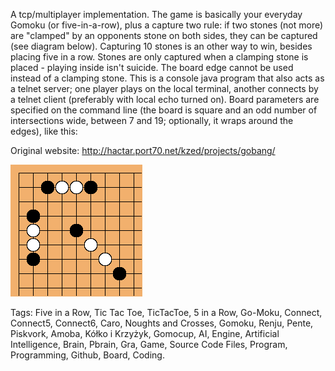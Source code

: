 A tcp/multiplayer implementation. The game is basically your everyday Gomoku (or five-in-a-row), plus a capture two rule: if two stones (not more) are "clamped" by an opponents stone on both sides, they can be captured (see diagram below). Capturing 10 stones is an other way to win, besides placing five in a row. Stones are only captured when a clamping stone is placed - playing inside isn't suicide. The board edge cannot be used instead of a clamping stone. This is a console java program that also acts as a telnet server; one player plays on the local terminal, another connects by a telnet client (preferably with local echo turned on). Board parameters are specified on the command line (the board is square and an odd number of intersections wide, between 7 and 19; optionally, it wraps around the edges), like this:

Original website: http://hactar.port70.net/kzed/projects/gobang/

![Tags: Five in a Row, Tic Tac Toe, TicTacToe, 5 in a Row, Go-Moku, Connect, Connect5, Connect6, Caro, Noughts and Crosses, Gomoku, Renju, Pente, Piskvork, Amoba, Kółko i Krzyżyk, Gomocup, AI, Engine, Artificial Intelligence, Brain, Pbrain, Gra, Game, Source Code Files, Program, Programming, Github, Board, Coding.](capture.png "Tags: Five in a Row, Tic Tac Toe, TicTacToe, 5 in a Row, Go-Moku, Connect, Connect5, Connect6, Caro, Noughts and Crosses, Gomoku, Renju, Pente, Piskvork, Amoba, Kółko i Krzyżyk, Gomocup, AI, Engine, Artificial Intelligence, Brain, Pbrain, Gra, Game, Source Code Files, Program, Programming, Github, Board, Coding.")

Tags: Five in a Row, Tic Tac Toe, TicTacToe, 5 in a Row, Go-Moku, Connect, Connect5, Connect6, Caro, Noughts and Crosses, Gomoku, Renju, Pente, Piskvork, Amoba, Kółko i Krzyżyk, Gomocup, AI, Engine, Artificial Intelligence, Brain, Pbrain, Gra, Game, Source Code Files, Program, Programming, Github, Board, Coding.